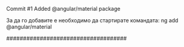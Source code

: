 Commit #1
Added @angular/material package

За да го добавите е необходимо да стартирате командата:
ng add @angular/material

####################################
